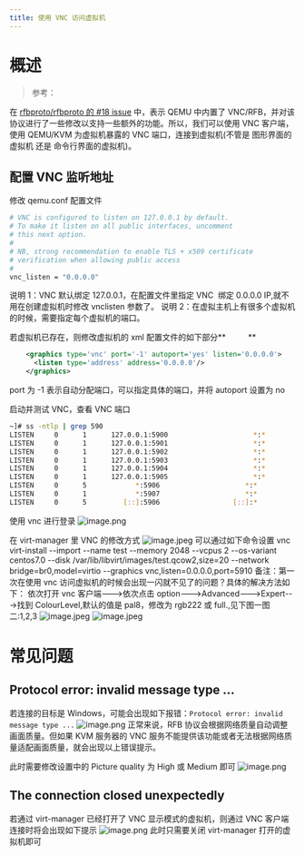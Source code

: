 ```yaml
---
title: 使用 VNC 访问虚拟机
---
```


# 概述

> 参考：

在 [rfbproto/rfbproto 的 #18 issue](https://github.com/rfbproto/rfbproto/issues/18) 中，表示 QEMU 中内置了 VNC/RFB，并对该协议进行了一些修改以支持一些额外的功能。所以，我们可以使用 VNC 客户端，使用 QEMU/KVM 为虚拟机暴露的 VNC 端口，连接到虚拟机(不管是 图形界面的虚拟机 还是 命令行界面的虚拟机)。

## 配置 VNC 监听地址

修改 qemu.conf 配置文件

```bash
# VNC is configured to listen on 127.0.0.1 by default.
# To make it listen on all public interfaces, uncomment
# this next option.
#
# NB, strong recommendation to enable TLS + x509 certificate
# verification when allowing public access
#
vnc_listen = "0.0.0.0"
```

说明 1：VNC 默认绑定 127.0.0.1，在配置文件里指定 VNC  绑定 0.0.0.0 IP,就不用在创建虚拟机时修改 vnclisten 参数了。
说明 2：在虚拟主机上有很多个虚拟机的时候，需要指定每个虚拟机的端口。

若虚拟机已存在，则修改虚拟机的 xml 配置文件的如下部分\*\*          \*\*

```xml
    <graphics type='vnc' port='-1' autoport='yes' listen='0.0.0.0'>
      <listen type='address' address='0.0.0.0'/>
    </graphics>
```

port 为 -1 表示自动分配端口，可以指定具体的端口，并将 autoport 设置为 no

启动并测试 VNC，查看 VNC 端口

```bash
~]# ss -ntlp | grep 590
LISTEN     0      1      127.0.0.1:5900                     *:*                   users:(("qemu-kvm",pid=24077,fd=69))
LISTEN     0      1      127.0.0.1:5901                     *:*                   users:(("qemu-kvm",pid=24190,fd=69))
LISTEN     0      1      127.0.0.1:5902                     *:*                   users:(("qemu-kvm",pid=27027,fd=61))
LISTEN     0      1      127.0.0.1:5903                     *:*                   users:(("qemu-kvm",pid=27124,fd=61))
LISTEN     0      1      127.0.0.1:5904                     *:*                   users:(("qemu-kvm",pid=26750,fd=57))
LISTEN     0      1      127.0.0.1:5905                     *:*                   users:(("qemu-kvm",pid=50127,fd=57))
LISTEN     0      5            *:5906                     *:*                   users:(("Xvnc",pid=45939,fd=9))
LISTEN     0      1            *:5907                     *:*                   users:(("qemu-kvm",pid=46148,fd=23))
LISTEN     0      5         [::]:5906                  [::]:*                   users:(("Xvnc",pid=45939,fd=10))
```

使用 vnc 进行登录
![image.png](https://notes-learning.oss-cn-beijing.aliyuncs.com/vbc6tk/1653399424256-1aebe374-71df-4b7e-adc6-7a75259d03a0.png)

在 virt-manager 里 VNC 的修改方式
![image.jpeg](https://notes-learning.oss-cn-beijing.aliyuncs.com/vbc6tk/1616123512562-2e6de574-d197-4b52-a26d-40b0c09db446.jpeg)
可以通过如下命令设置 vnc
virt-install --import --name test --memory 2048 --vcpus 2 --os-variant centos7.0 --disk /var/lib/libvirt/images/test.qcow2,size=20 --network bridge=br0,model=virtio --graphics vnc,listen=0.0.0.0,port=5910
备注：第一次在使用 vnc 访问虚拟机的时候会出现一闪就不见了的问题？具体的解决方法如下：
依次打开 vnc 客户端--->依次点击 option--->Advanced--->Expert--->找到 ColourLevel,默认的值是 pal8，修改为 rgb222 或 full.,见下图一图二:1,2,3
![image.jpeg](https://notes-learning.oss-cn-beijing.aliyuncs.com/vbc6tk/1616123512600-5a0611f4-2ac1-4cf8-b02f-bf100cda25da.jpeg)
![image.jpeg](https://notes-learning.oss-cn-beijing.aliyuncs.com/vbc6tk/1616123512705-58b3ebe2-934c-4b6f-90fd-2c5749dbac8c.jpeg)

# 常见问题

## Protocol error: invalid message type ...

若连接的目标是 Windows，可能会出现如下报错：`Protocol error: invalid message type ...`
![image.png](https://notes-learning.oss-cn-beijing.aliyuncs.com/vbc6tk/1653399468846-b581842e-f3d2-4712-a320-58fd1117011b.png)
正常来说，RFB 协议会根据网络质量自动调整画面质量。但如果 KVM 服务器的 VNC 服务不能提供该功能或者无法根据网络质量适配画面质量，就会出现以上错误提示。

此时需要修改设置中的 Picture quality 为 High 或 Medium 即可
![image.png](https://notes-learning.oss-cn-beijing.aliyuncs.com/vbc6tk/1653399522688-ecf9beda-c5c3-4407-967d-d7cf2807a241.png)

## The connection closed unexpectedly

若通过 virt-manager 已经打开了 VNC 显示模式的虚拟机，则通过 VNC 客户端连接时将会出现如下提示
![image.png](https://notes-learning.oss-cn-beijing.aliyuncs.com/vbc6tk/1653399960014-7c39aed9-6b52-4c49-a66f-7eab9f27e3f3.png)
此时只需要关闭 virt-manager 打开的虚拟机即可
